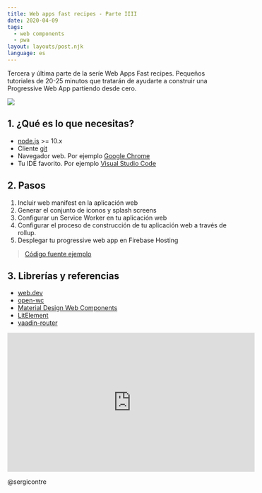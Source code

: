 ```yaml
---
title: Web apps fast recipes - Parte IIII
date: 2020-04-09
tags:
  - web components
  - pwa
layout: layouts/post.njk
language: es
---
```


Tercera y última parte de la seríe Web Apps Fast recipes. Pequeños tutoriales de 20-25 minutos que tratarán de ayudarte a construir una Progressive Web App partiendo desde cero. 

<img src="../../img/images/pwa-series-3.png" class="responsive"></img>

## 1. ¿Qué es lo que necesitas?

* [node.js](https://nodejs.org/) >= 10.x
* Cliente [git](https://git-scm.com/)
* Navegador web. Por ejemplo [Google Chrome](https://www.google.com/intl/es_es/chrome/)
* Tu IDE favorito. Por ejemplo [Visual Studio Code](https://code.visualstudio.com/)

## 2. Pasos
1. Incluir web manifest en la aplicación web
2. Generar el conjunto de iconos y splash screens
3. Configurar un Service Worker en tu aplicación web
4. Configurar el proceso de construcción de tu aplicación web a través de rollup.
6. Desplegar tu progressive web app en Firebase Hosting


> [Código fuente ejemplo](https://github.com/material-components/material-components-web-components)


## 3. Librerías y referencias
* [web.dev](https://web.dev/)
* [open-wc](https://open-wc.org)
* [Material Design Web Components](https://github.com/material-components/material-components-web-components)
* [LitElement](https://lit-element.polymer-project.org)
* [vaadin-router](https://github.com/vaadin/vaadin-router)

<iframe class="responsive" width="560" height="315" src="https://www.youtube.com/embed/b5P3QqEJR8Q" frameborder="0" allow="accelerometer; autoplay; encrypted-media; gyroscope; picture-in-picture" allowfullscreen></iframe>

@sergicontre

